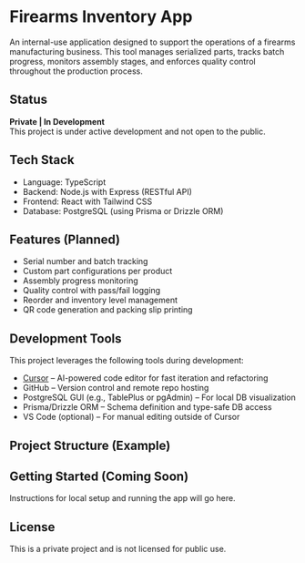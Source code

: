# Firearms Inventory App

An internal-use application designed to support the operations of a firearms manufacturing business. This tool manages serialized parts, tracks batch progress, monitors assembly stages, and enforces quality control throughout the production process.

## Status

**Private | In Development**  
This project is under active development and not open to the public.

## Tech Stack

- Language: TypeScript  
- Backend: Node.js with Express (RESTful API)  
- Frontend: React with Tailwind CSS  
- Database: PostgreSQL (using Prisma or Drizzle ORM)

## Features (Planned)

- Serial number and batch tracking  
- Custom part configurations per product  
- Assembly progress monitoring  
- Quality control with pass/fail logging  
- Reorder and inventory level management  
- QR code generation and packing slip printing

## Development Tools

This project leverages the following tools during development:

- [Cursor](https://www.cursor.sh) – AI-powered code editor for fast iteration and refactoring  
- GitHub – Version control and remote repo hosting  
- PostgreSQL GUI (e.g., TablePlus or pgAdmin) – For local DB visualization  
- Prisma/Drizzle ORM – Schema definition and type-safe DB access  
- VS Code (optional) – For manual editing outside of Cursor

## Project Structure (Example)

## Getting Started (Coming Soon)

Instructions for local setup and running the app will go here.

## License

This is a private project and is not licensed for public use.
